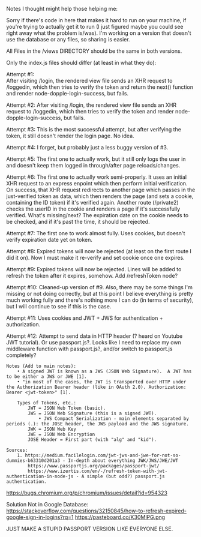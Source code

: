 Notes I thought might help those helping me:

Sorry if there's code in here that makes it hard to run on your machine, if you're trying to actually get it to run (I just figured maybe you could see right away what the problem is/was).  I'm working on a version that doesn't use the database or any files, so sharing is easier.

All Files in the /views DIRECTORY should be the same in both versions.

Only the index.js files should differ (at least in what they do):

Attempt #1:	 
After visiting /login, the rendered view file sends an XHR request to /loggedin, which then tries to verify the token and return the next() function and render node-dopple-login-success, but fails.

Attempt #2:
After visiting /login, the rendered view file sends an XHR request to /loggedin, which then tries to verify the token and render node-dopple-login-success, but fails.

Attempt #3:
This is the most successful attempt, but after verifying the token, it still doesn't render the login page.  No idea.

Attempt #4: I forget, but probably just a less buggy version of #3.

Attempt #5: The first one to actually work, but it still only logs the user in and doesn't keep them logged in through/after page reloads/changes.

Attempt #6: The first one to actually work semi-properly.  It uses an initial XHR request to an express enpoint which then perform initial verification.  On success, that XHR request redirects to another page which passes in the just-verified token as data, which then renders the page (and sets a cookie, containing the ID token) if it's verified again.  Another route (/private2) checks the userID in the cookie and renders a page if it's successfully verified.  What's missing/next?  The expiration date on the cookie needs to be checked, and if it's past the time, it should be rejected.

Attempt #7: The first one to work almost fully.  Uses cookies, but doesn't verify expiration date yet on token.

Attempt #8: Expired tokens will now be rejected (at least on the first route I did it on).  Now I must make it re-verify and set cookie once one expires.

Attempt #9: Expired tokens will now be rejected.  Lines will be added to refresh the token after it expires, somehow.  Add /refreshToken node?

Attempt #10: Cleaned-up version of #9. Also, there may be some things I'm missing or not doing correctly, but at this point I believe everything is pretty much working fully and there's nothing more I can do (in terms of security), but I will continue to see if this is the case.

Attempt #11: Uses cookies and JWT + JWS for authentication + authorization.

Attempt #12: Attempt to send data in HTTP header (? heard on Youtube JWT tutorial).  Or use passport.js?.  Looks like I need to replace my own middleware function with passport.js?, and/or switch to passport.js completely?

	Notes (Add to main notes): 
		• A signed JWT is known as a JWS (JSON Web Signature).  A JWT has to be either a JWS or JWE [1].
		• "in most of the cases, the JWT is transported over HTTP under the Authorization Bearer header (like in OAuth 2.0). Authorization: Bearer <jwt-token>" [1].
		
		Types of Tokens, etc.:
			JWT = JSON Web Token (basic).
			JWS = JSON Web Signature (this is a signed JWT).
				• JWS Compact Serialization - main elements separated by periods (.): the JOSE header, the JWS payload and the JWS signature.
			JWK = JSON Web Key
			JWE = JSON Web Encryption
			JOSE Header = First part (with "alg" and "kid").
	
	Sources:
		1. https://medium.facilelogin.com/jwt-jws-and-jwe-for-not-so-dummies-b63310d201a3 - In-depth about everything JWK/JWS/JWE/JWT
			https://www.passportjs.org/packages/passport-jwt/
			https://www.izertis.com/en/-/refresh-token-with-jwt-authentication-in-node-js - A simple (but odd?) passport.js authentication.
		


https://bugs.chromium.org/p/chromium/issues/detail?id=954323

Solution Not in Google Database:
https://stackoverflow.com/questions/32150845/how-to-refresh-expired-google-sign-in-logins?rq=1
https://pasteboard.co/K30MlPG.png



JUST MAKE A STUPID PASSPORT VERSION LIKE EVERYONE ELSE.  